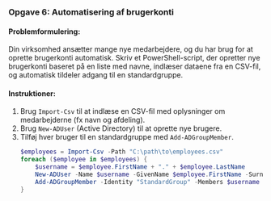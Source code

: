 ### Opgave 6: Automatisering af brugerkonti

#### Problemformulering:
Din virksomhed ansætter mange nye medarbejdere, og du har brug for at oprette brugerkonti automatisk. Skriv et PowerShell-script, der opretter nye brugerkonti baseret på en liste med navne, indlæser dataene fra en CSV-fil, og automatisk tildeler adgang til en standardgruppe.

#### Instruktioner:
1. Brug `Import-Csv` til at indlæse en CSV-fil med oplysninger om medarbejderne (fx navn og afdeling).
2. Brug `New-ADUser` (Active Directory) til at oprette nye brugere.
3. Tilføj hver bruger til en standardgruppe med `Add-ADGroupMember`.
   ```powershell
   $employees = Import-Csv -Path "C:\path\to\employees.csv"
   foreach ($employee in $employees) {
       $username = $employee.FirstName + "." + $employee.LastName
       New-ADUser -Name $username -GivenName $employee.FirstName -Surname $employee.LastName -Department $employee.Department -SamAccountName $username -UserPrincipalName "$username@domain.com" -AccountPassword (ConvertTo-SecureString "DefaultPassword123" -AsPlainText -Force) -Enabled $true
       Add-ADGroupMember -Identity "StandardGroup" -Members $username
   }
   ```